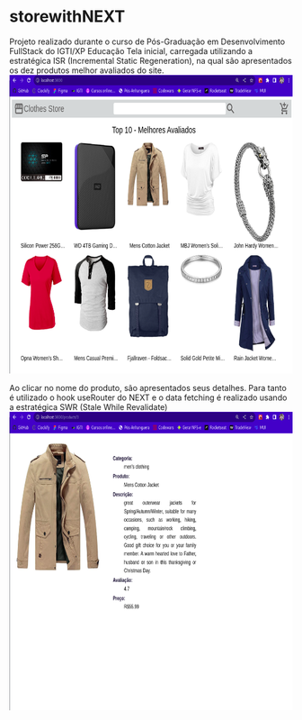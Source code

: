 # storewithNEXT
Projeto realizado durante o curso de Pós-Graduação em Desenvolvimento FullStack do IGTI/XP Educação
Tela inicial, carregada utilizando a estratégica ISR (Incremental Static Regeneration), na qual são apresentados os dez produtos melhor avaliados do site.
<img width="880" height="530" src="storewithnext-app/public/pictures/storewithNEXT.png"/>

Ao clicar no nome do produto, são apresentados seus detalhes. Para tanto é utilizado o hook useRouter do NEXT e o data fetching é realizado usando a estratégica SWR (Stale While Revalidate)
<img width="920" height="530" src="storewithnext-app/public/pictures/Details.png"/>
